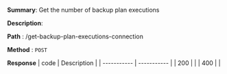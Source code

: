 **Summary**: Get the number of backup plan executions

**Description**:

**Path** : /get-backup-plan-executions-connection

**Method** : `POST`

**Response**
| code      | Description |
| ----------- | ----------- |
|  200   |       |
|  400   |       |

